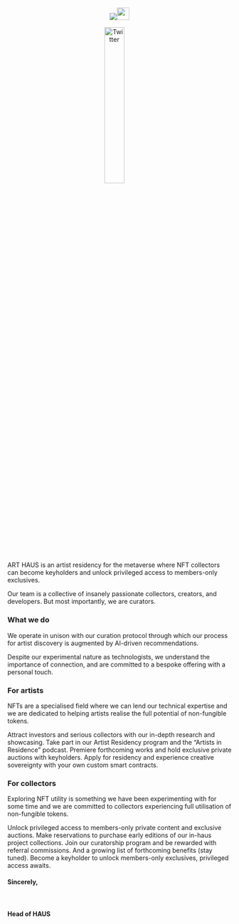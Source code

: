 <h3 align="center">
  <a href="https://github.com/DenverCoder1/readme-typing-svg"><img src="https://readme-typing-svg.herokuapp.com/?lines=Welcome%20to%20ART%20HAUS;ART%20HAUS%20meets%20CODE%20HAUS;%20We%20building;the%20next%20generation;art%20market&font=Fira%20Code&center=true&width=440&height=45&color=000000&vCenter=true&size=22"></a><img src="https://media.giphy.com/media/hvRJCLFzcasrR4ia7z/giphy.gif" width="28">
</h3>

<!-- Social icons section -->
<p align="center">
  <a href="https://twitter.com/artdothaus"><img width="30%" alt="Twitter" title="Twitter" src="https://i.imgur.com/P4RT3DM.gif"/></a>
  &#8287;&#8287;&#8287;&#8287;&#8287;
</p>

<br/>
ART HAUS is an artist residency for the metaverse where NFT collectors can become keyholders and unlock privileged access to members-only exclusives. 

Our team is a collective of insanely passionate collectors, creators, and developers. But most importantly, we are curators.

<h3>What we do</h3>
We operate in unison with our curation protocol through which our process for artist discovery is augmented by AI-driven recommendations.

Despite our experimental nature as technologists, we understand the importance of connection, and are committed to a bespoke offering with a personal touch.

<h3>For artists</h3>
NFTs are a specialised field where we can lend our technical expertise and we are dedicated to helping artists realise the full potential of non-fungible tokens.

Attract investors and serious collectors with our in-depth research and showcasing.
Take part in our Artist Residency program and  the “Artists in Residence” podcast.
Premiere forthcoming works and hold exclusive private auctions with keyholders.
Apply for residency and experience creative sovereignty with your own custom smart contracts.

<h3>For collectors</h3>
Exploring NFT utility is something we have been experimenting with for some time and we are committed to collectors experiencing full utilisation of non-fungible tokens.

Unlock privileged access to members-only private content and exclusive auctions.
Make reservations to purchase early editions of our in-haus project collections.
Join our curatorship program and be rewarded with referral commissions. 
And a growing list of forthcoming benefits (stay tuned).
Become a  keyholder to unlock members-only exclusives, privileged access awaits.

<h4>Sincerely,</h4>
<br>
<h4>Head of HAUS</h4>
<!-- Some badges are from https://github.com/Ileriayo/markdown-badges -->


